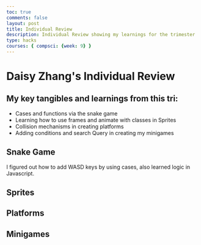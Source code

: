 ```yaml
---
toc: true
comments: false
layout: post
title: Individual Review
description: Individual Review showing my learnings for the trimester
type: hacks
courses: { compsci: {week: 9} }
---
```

# Daisy Zhang's Individual Review
## My key tangibles and learnings from this tri:
- Cases and functions via the snake game
- Learning how to use frames and animate with classes in Sprites
- Collision mechanisms in creating platforms
- Adding conditions and search Query in creating my minigames

## Snake Game
I figured out how to add WASD keys by using cases, also learned logic in Javascript.

<script>
let changeDir = function(key){
            // test key and switch direction
            switch(key) {
                case 37:    // left arrow
                case 65:    // 'A' key
                    if (snake_dir !== 1)    // not right
                        snake_next_dir = 3; // then switch left
                    break;
                case 38:    // up arrow
                case 87:    // 'W' key
                    if (snake_dir !== 2)    // not down
                        snake_next_dir = 0; // then switch up
                    break;
                case 39:    // right arrow
                case 68:    // 'D' key
                    if (snake_dir !== 3)    // not left
                        snake_next_dir = 1; // then switch right
                    break;
                case 40:    // down arrow
                case 83:    // 'S' key
                    if (snake_dir !== 0)    // not up
                        snake_next_dir = 2; // then switch down
                    break;
            }
        }
</script>

## Sprites

## Platforms

## Minigames